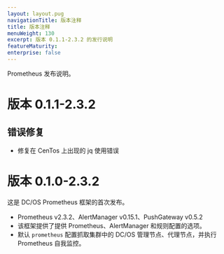 ```yaml
---
layout: layout.pug
navigationTitle: 版本注释
title: 版本注释
menuWeight: 130
excerpt: 版本 0.1.1-2.3.2 的发行说明
featureMaturity:
enterprise: false
---
```


Prometheus 发布说明。

# 版本 0.1.1-2.3.2

## 错误修复

- 修复在 CenTos 上出现的 jq 使用错误

# 版本 0.1.0-2.3.2

这是 DC/OS Prometheus 框架的首次发布。

* Prometheus v2.3.2、AlertManager v0.15.1、PushGateway v0.5.2
* 该框架提供了提供 Prometheus、AlertManager 和规则配置的选项。
* 默认 `prometheus` 配置抓取集群中的 DC/OS 管理节点、代理节点，并执行 Prometheus 自我监控。
